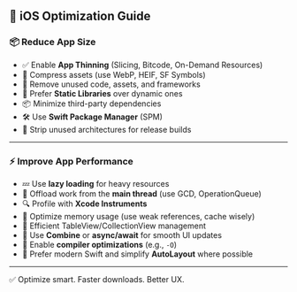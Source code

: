 ## 🚀 iOS Optimization Guide

### 📦 Reduce App Size
- ✅ Enable **App Thinning** (Slicing, Bitcode, On-Demand Resources)
- 🎨 Compress assets (use WebP, HEIF, SF Symbols)
- 🧹 Remove unused code, assets, and frameworks
- 🧱 Prefer **Static Libraries** over dynamic ones
- 📦 Minimize third-party dependencies
- 🛠 Use **Swift Package Manager** (SPM)
- 🧬 Strip unused architectures for release builds

---

### ⚡️ Improve App Performance
- 💤 Use **lazy loading** for heavy resources
- 🧵 Offload work from the **main thread** (use GCD, OperationQueue)
- 🔍 Profile with **Xcode Instruments**
- 🧠 Optimize memory usage (use weak references, cache wisely)
- 📱 Efficient TableView/CollectionView management
- 🔁 Use **Combine** or **async/await** for smooth UI updates
- 🧮 Enable **compiler optimizations** (e.g., `-O`)
- 🧰 Prefer modern Swift and simplify **AutoLayout** where possible

---

✅ Optimize smart. Faster downloads. Better UX.
